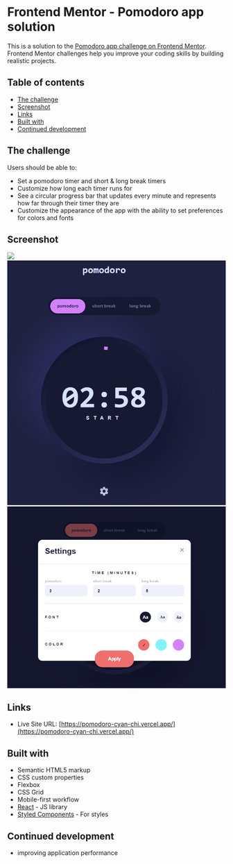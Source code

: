 # Frontend Mentor - Pomodoro app solution

This is a solution to the [Pomodoro app challenge on Frontend Mentor](https://www.frontendmentor.io/challenges/pomodoro-app-KBFnycJ6G). Frontend Mentor challenges help you improve your coding skills by building realistic projects.

## Table of contents

- [The challenge](#the-challenge)
- [Screenshot](#screenshot)
- [Links](#links)
- [Built with](#built-with)
- [Continued development](#continued-development)

## The challenge

Users should be able to:

- Set a pomodoro timer and short & long break timers
- Customize how long each timer runs for
- See a circular progress bar that updates every minute and represents how far through their timer they are
- Customize the appearance of the app with the ability to set preferences for colors and fonts

## Screenshot

![](./screenshot.jpg)
![desktop view](image.png)
![settings](image-1.png)

## Links

- Live Site URL: [https://pomodoro-cyan-chi.vercel.app/](https://pomodoro-cyan-chi.vercel.app/)

## Built with

- Semantic HTML5 markup
- CSS custom properties
- Flexbox
- CSS Grid
- Mobile-first workflow
- [React](https://reactjs.org/) - JS library
- [Styled Components](https://styled-components.com/) - For styles

## Continued development

- improving application performance
